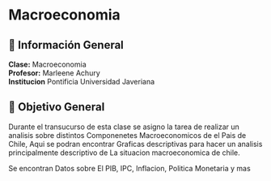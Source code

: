 # Macroeconomia

## 📌 **Información General**
**Clase:** Macroeconomia   
**Profesor:** Marleene Achury  
**Institucion** Pontificia Universidad Javeriana

## 🎯 **Objetivo General**
Durante el transucurso de esta clase se asigno la tarea de realizar un analisis sobre distintos Componenetes Macroeconomicos de el Pais de Chile, Aqui se podran encontrar Graficas descriptivas para hacer un analisis principalmente descriptivo de La situacion macroeconomica de chile. 

Se encontran Datos sobre El PIB, IPC, Inflacion, Politica Monetaria y mas
